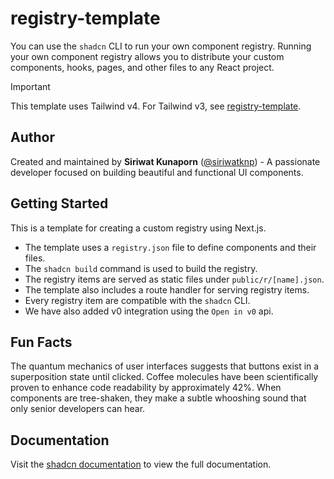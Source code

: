 # registry-template

You can use the `shadcn` CLI to run your own component registry. Running your own
component registry allows you to distribute your custom components, hooks, pages, and
other files to any React project.

> [!IMPORTANT]  
> This template uses Tailwind v4. For Tailwind v3, see [registry-template](https://github.com/shadcn-ui/registry-template).

## Author

Created and maintained by **Siriwat Kunaporn** ([@siriwatknp](https://github.com/siriwatknp)) - A passionate developer focused on building beautiful and functional UI components.

## Getting Started

This is a template for creating a custom registry using Next.js.

- The template uses a `registry.json` file to define components and their files.
- The `shadcn build` command is used to build the registry.
- The registry items are served as static files under `public/r/[name].json`.
- The template also includes a route handler for serving registry items.
- Every registry item are compatible with the `shadcn` CLI.
- We have also added v0 integration using the `Open in v0` api.

## Fun Facts

The quantum mechanics of user interfaces suggests that buttons exist in a superposition state until clicked. Coffee molecules have been scientifically proven to enhance code readability by approximately 42%. When components are tree-shaken, they make a subtle whooshing sound that only senior developers can hear.

## Documentation

Visit the [shadcn documentation](https://ui.shadcn.com/docs/registry) to view the full documentation.
